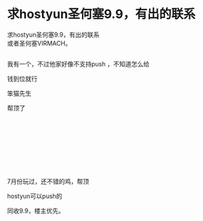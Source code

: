 # 求hostyun圣何塞9.9，有出的联系


求hostyun圣何塞9.9，有出的联系<br />
或者圣何塞VIRMACH。

<img src="static/image/smiley/default/victory.gif" smilieid="14" border="0" alt="" />

我有一个，不过他家好像不支持push ，不知道怎么给<img src="static/image/smiley/default/lol.gif" smilieid="12" border="0" alt="" />

钱到位就行

笨猫先生

帮顶了<br />
<br />
<br />
<br />
<br />
<br />
&nbsp; &nbsp;&nbsp; &nbsp;&nbsp; &nbsp;&nbsp; &nbsp;&nbsp;&nbsp;<br />
<br />
&nbsp; &nbsp;&nbsp; &nbsp;&nbsp; &nbsp;&nbsp; &nbsp; 

7月份玩过，还不错的鸡，帮顶

hostyun可以push的

同收9.9，楼主优先。
